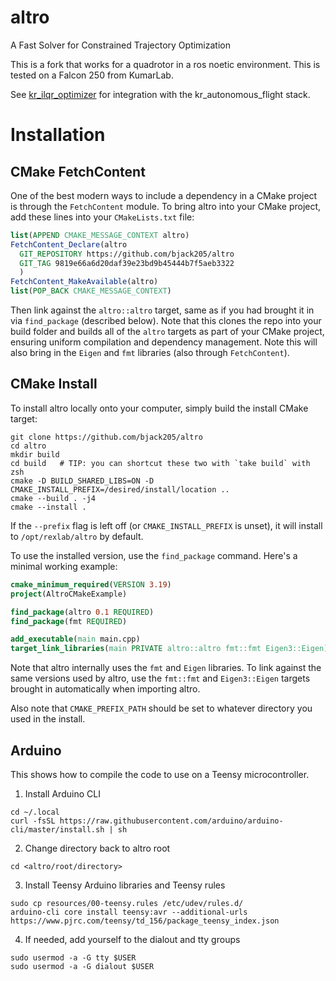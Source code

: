 # altro
A Fast Solver for Constrained Trajectory Optimization

This is a fork that works for a quadrotor in a ros noetic environment. This is tested on a Falcon 250 from KumarLab.

See [kr_ilqr_optimizer](https://github.com/KumarRobotics/kr_ilqr_optimizer) for integration with the kr_autonomous_flight stack.

# Installation

## CMake FetchContent
One of the best modern ways to include a dependency in a CMake project is through the
`FetchContent` module. To bring altro into your CMake project, add these lines into 
your `CMakeLists.txt` file:
```cmake
list(APPEND CMAKE_MESSAGE_CONTEXT altro)
FetchContent_Declare(altro
  GIT_REPOSITORY https://github.com/bjack205/altro
  GIT_TAG 9819e66a6d20daf39e23bd9b45444b7f5aeb3322 
  )
FetchContent_MakeAvailable(altro)
list(POP_BACK CMAKE_MESSAGE_CONTEXT)
```
Then link against the `altro::altro` target, same as if you had brought it in via
`find_package` (described below). Note that this clones the repo into your build 
folder and builds all of the `altro` targets as part of your CMake project, ensuring
uniform compilation and dependency management. Note this will also bring in the 
`Eigen` and `fmt` libraries (also through `FetchContent`).


## CMake Install
To install altro locally onto your computer, simply build the install CMake target:
```shell
git clone https://github.com/bjack205/altro
cd altro
mkdir build
cd build   # TIP: you can shortcut these two with `take build` with zsh
cmake -D BUILD_SHARED_LIBS=ON -D CMAKE_INSTALL_PREFIX=/desired/install/location ..
cmake --build . -j4
cmake --install .
```
If the `--prefix` flag is left off (or `CMAKE_INSTALL_PREFIX` is unset), it will install to 
`/opt/rexlab/altro` by default.

To use the installed version, use the `find_package` command. Here's a 
minimal working example:
```cmake
cmake_minimum_required(VERSION 3.19)
project(AltroCMakeExample)

find_package(altro 0.1 REQUIRED)
find_package(fmt REQUIRED)

add_executable(main main.cpp)
target_link_libraries(main PRIVATE altro::altro fmt::fmt Eigen3::Eigen)
```

Note that altro internally uses the `fmt` and `Eigen` libraries. To link against the same
versions used by altro, use the `fmt::fmt` and `Eigen3::Eigen` targets brought in 
automatically when importing altro.

Also note that `CMAKE_PREFIX_PATH` should be set to whatever directory you used in the install.

## Arduino
This shows how to compile the code to use on a Teensy microcontroller.

1. Install Arduino CLI
```shell
cd ~/.local
curl -fsSL https://raw.githubusercontent.com/arduino/arduino-cli/master/install.sh | sh
```
2. Change directory back to altro root
```shell
cd <altro/root/directory>
```
3. Install Teensy Arduino libraries and Teensy rules
```shell
sudo cp resources/00-teensy.rules /etc/udev/rules.d/
arduino-cli core install teensy:avr --additional-urls https://www.pjrc.com/teensy/td_156/package_teensy_index.json
```
4.  If needed, add yourself to the dialout and tty groups
```shell
sudo usermod -a -G tty $USER 
sudo usermod -a -G dialout $USER 
```

